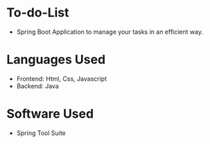 # To-do-List
- Spring Boot Application to manage your tasks in an efficient way.

# Languages Used
- Frontend: Html, Css, Javascript
- Backend: Java

# Software Used
- Spring Tool Suite
